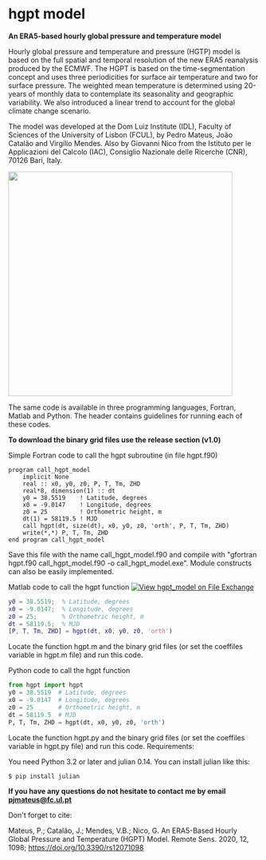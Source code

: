 # hgpt model
**An ERA5-based hourly global pressure and temperature model**

Hourly global pressure and temperature and pressure (HGTP) model is based on the full spatial and temporal resolution of the new ERA5 reanalysis produced by the ECMWF. The HGPT is based on the time-segmentation concept and uses three periodicities for surface air temperature and two for surface pressure. The weighted mean temperature is determined using 20-years of monthly data to contemplate its seasonality and geographic variability. We also introduced a linear trend to account for the global climate change scenario.

The model was developed at the Dom Luiz Institute (IDL), Faculty of Sciences of the University of Lisbon (FCUL), by Pedro Mateus, João Catalão and Virgílio Mendes. Also by Giovanni Nico from the Istituto per le Applicazioni del Calcolo (IAC), Consiglio Nazionale delle Ricerche (CNR), 70126 Bari, Italy. 

<img src="https://github.com/pjmateus/hgpt/blob/master/logos.png" width="450">

The same code is available in three programming languages, Fortran, Matlab and Python. The header contains guidelines for running each of these codes. 

**To download the binary grid files use the release section (v1.0)**

Simple Fortran code to call the hgpt subroutine (in file hgpt.f90) 
```Fortran
program call_hgpt_model
	implicit None
	real :: x0, y0, z0, P, T, Tm, ZHD
	real*8, dimension(1) :: dt
	y0 = 38.5519    ! Latitude, degrees
	x0 = -9.0147    ! Longitude, degrees
	z0 = 25         ! Orthometric height, m
	dt(1) = 58119.5 ! MJD
	call hgpt(dt, size(dt), x0, y0, z0, 'orth', P, T, Tm, ZHD)
	write(*,*) P, T, Tm, ZHD
end program call_hgpt_model             
```
Save this file with the name call_hgpt_model.f90 and compile with "gfortran hgpt.f90 call_hgpt_model.f90 -o call_hgpt_model.exe". Module constructs can also be easily implemented.

Matlab code to call the hgpt function [![View hgpt_model on File Exchange](https://www.mathworks.com/matlabcentral/images/matlab-file-exchange.svg)](https://www.mathworks.com/matlabcentral/fileexchange/74247-hgpt_model)
```Matlab
y0 = 38.5519;  % Latitude, degrees
x0 = -9.0147;  % Longitude, degrees
z0 = 25;       % Orthometric height, m
dt = 58119.5;  % MJD
[P, T, Tm, ZHD] = hgpt(dt, x0, y0, z0, 'orth')
```
Locate the function hgpt.m and the binary grid files (or set the coeffiles variable in hgpt.m file) and run this code.

Python code to call the hgpt function 
```Python
from hgpt import hgpt
y0 = 38.5519  # Latitude, degrees
x0 = -9.0147  # Longitude, degrees
z0 = 25       # Orthometric height, m
dt = 58119.5  # MJD
P, T, Tm, ZHD = hgpt(dt, x0, y0, z0, 'orth')
```
Locate the function hgpt.py and the binary grid files (or set the coeffiles variable in hgpt.py file) and run this code.
Requirements:

You need Python 3.2 or later and julian 0.14. You can install julian like this:
```
$ pip install julian
```
**If you have any questions do not hesitate to contact me by email pjmateus@fc.ul.pt**

Don't forget to cite:

Mateus, P.; Catalão, J.; Mendes, V.B.; Nico, G. An ERA5-Based Hourly Global Pressure and Temperature (HGPT) Model. Remote Sens. 2020, 12, 1098; https://doi.org/10.3390/rs12071098 
